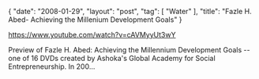 {
   "date": "2008-01-29",
   "layout": "post",
   "tag": [
      "Water"
   ],
   "title": "Fazle H. Abed- Achieving the Millenium Development Goals"
}

https://www.youtube.com/watch?v=cAVMyyUt3wY  

Preview of Fazle H. Abed: Achieving the Millennium Development Goals -- one of 16 DVDs created by Ashoka's Global Academy for Social Entrepreneurship. In 200...